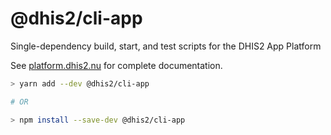 # @dhis2/cli-app

Single-dependency build, start, and test scripts for the DHIS2 App Platform

See [platform.dhis2.nu](https://platform.dhis2.nu) for complete documentation.

```sh
> yarn add --dev @dhis2/cli-app

# OR

> npm install --save-dev @dhis2/cli-app
```
